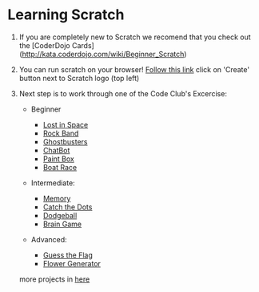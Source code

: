 # Learning Scratch


1) If you are completely new to Scratch we recomend that you check out the [CoderDojo Cards] (http://kata.coderdojo.com/wiki/Beginner_Scratch)

2) You can run scratch on your browser! [Follow this link](https://scratch.mit.edu/)
   click on 'Create' button next to Scratch logo (top left)

3) Next step is to work through one of the Code Club's Excercise:
    - Beginner
        - [Lost in Space](https://codeclubprojects.org/en-GB/scratch/lost-in-space/)
        - [Rock Band](https://codeclubprojects.org/en-GB/scratch/rock-band/)
        - [Ghostbusters](https://codeclubprojects.org/en-GB/scratch/ghostbusters/)
        - [ChatBot](https://codeclubprojects.org/en-GB/scratch/chatbot/)
        - [Paint Box](https://codeclubprojects.org/en-GB/scratch/paint-box/)
        - [Boat Race](https://codeclubprojects.org/en-GB/scratch/boat-race/)
    
    - Intermediate:
        - [Memory](https://codeclubprojects.org/en-GB/scratch/memory/)
        - [Catch the Dots](https://codeclubprojects.org/en-GB/scratch/catch-the-dots/)
        - [Dodgeball](https://codeclubprojects.org/en-GB/scratch/dodgeball/)
        - [Brain Game](https://codeclubprojects.org/en-GB/scratch/brain-game/)

    - Advanced:
        - [Guess the Flag](https://codeclubprojects.org/en-GB/scratch/guess-the-flag/)
        - [Flower Generator](https://codeclubprojects.org/en-GB/scratch/flower-generator/)

    more projects in [here](https://codeclubprojects.org/en-GB/scratch/)
